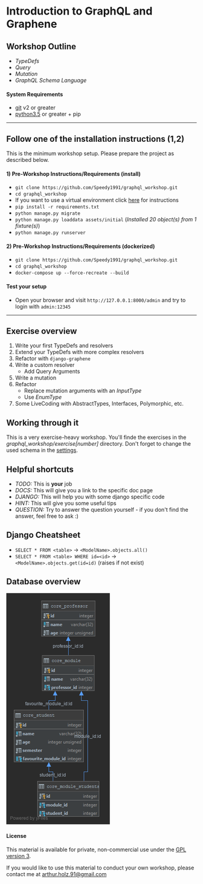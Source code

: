 # Introduction to GraphQL and Graphene

## Workshop Outline
- _TypeDefs_
- _Query_
- _Mutation_
- _GraphQL Schema Language_


#### System Requirements
- [git](https://git-scm.com/) v2 or greater
- [python3.5](https://www.python.org/downloads/) or greater + pip

----
## Follow one of the installation instructions (1,2)
This is the minimum workshop setup. Please prepare the project as described below.

#### 1) Pre-Workshop Instructions/Requirements (install)
- `git clone https://github.com/Speedy1991/graphql_workshop.git`
- `cd graphql_workshop`
- If you want to use a virtual environment click [here](https://virtualenv.pypa.io/en/stable/userguide/) for instructions 
- `pip install -r requirements.txt`
- `python manage.py migrate`
- `python manage.py loaddata assets/initial` (_Installed 20 object(s) from 1 fixture(s)_)
- `python manage.py runserver`

#### 2) Pre-Workshop Instructions/Requirements (dockerized)
- `git clone https://github.com/Speedy1991/graphql_workshop.git`
- `cd graphql_workshop`
- `docker-compose up --force-recreate --build`

#### Test your setup
- Open your browser and visit `http://127.0.0.1:8000/admin` and try to login with `admin:12345`

----


## Exercise overview
1) Write your first TypeDefs and resolvers
2) Extend your TypeDefs with more complex resolvers
3) Refactor with `django-graphene`
4) Write a custom resolver
    * Add Query Arguments
5) Write a mutation
6) Refactor
    * Replace mutation arguments with an _InputType_
    * Use _EnumType_
7) Some LiveCoding with AbstractTypes, Interfaces, Polymorphic, etc.

## Working through it
This is a very exercise-heavy workshop. You'll finde the exercises in the _graphql_workshop/exercise[number]_ directory.
Don't forget to change the used schema in the [settings](https://github.com/Speedy1991/graphql_workshop/blob/master/graphql_workshop/settings.py#L51).

## Helpful shortcuts
- _TODO:_ This is **your** job
- _DOCS:_ This will give you a link to the specific doc page
- _DJANGO:_ This will help you with some django specific code
- _HINT:_ This will give you some useful tips
- _QUESTION:_ Try to answer the question yourself - if you don't find the answer, feel free to ask :)

## Django Cheatsheet
- `SELECT * FROM <table>` -> `<ModelName>.objects.all()`
- `SELECT * FROM <table> WHERE id=<id>` -> `<ModelName>.objects.get(id=id)` (raises if not exist)


## Database overview
![Database overview](assets/images/core_module.png)


#### License
This material is available for private, non-commercial use under the [GPL version 3](https://www.gnu.org/licenses/gpl-3.0-standalone.html).

If you would like to use this material to conduct your own workshop, please contact me at arthur.holz.91@gmail.com
